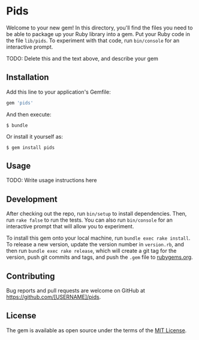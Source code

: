 # Pids

Welcome to your new gem! In this directory, you'll find the files you need to be able to package up your Ruby library into a gem. Put your Ruby code in the file `lib/pids`. To experiment with that code, run `bin/console` for an interactive prompt.

TODO: Delete this and the text above, and describe your gem

## Installation

Add this line to your application's Gemfile:

```ruby
gem 'pids'
```

And then execute:

    $ bundle

Or install it yourself as:

    $ gem install pids

## Usage

TODO: Write usage instructions here

## Development

After checking out the repo, run `bin/setup` to install dependencies. Then, run `rake false` to run the tests. You can also run `bin/console` for an interactive prompt that will allow you to experiment.

To install this gem onto your local machine, run `bundle exec rake install`. To release a new version, update the version number in `version.rb`, and then run `bundle exec rake release`, which will create a git tag for the version, push git commits and tags, and push the `.gem` file to [rubygems.org](https://rubygems.org).

## Contributing

Bug reports and pull requests are welcome on GitHub at https://github.com/[USERNAME]/pids.


## License

The gem is available as open source under the terms of the [MIT License](http://opensource.org/licenses/MIT).

